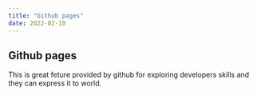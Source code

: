 ```yaml
---
title: "Github pages"
date: 2022-02-10
---
```


## Github pages

This is great feture provided by github for exploring developers skills and they can express it to world.
